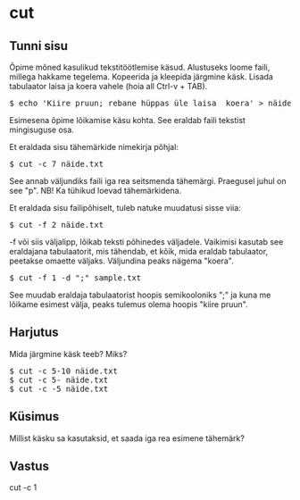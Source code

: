 # cut

## Tunni sisu

Õpime mõned kasulikud tekstitöötlemise käsud. Alustuseks loome faili, millega hakkame tegelema. Kopeerida ja kleepida järgmine käsk. Lisada tabulaator laisa ja koera vahele (hoia all Ctrl-v + TAB).

<pre>$ echo 'Kiire pruun; rebane hüppas üle laisa  koera' > näide.txt</pre>

Esimesena õpime lõikamise käsu kohta. See eraldab faili tekstist mingisuguse osa.

Et eraldada sisu tähemärkide nimekirja põhjal:

<pre>$ cut -c 7 näide.txt</pre>

See annab väljundiks faili iga rea seitsmenda tähemärgi. Praegusel juhul on see "p". NB! Ka tühikud loevad tähemärkidena.

Et eraldada sisu failipõhiselt, tuleb natuke muudatusi sisse viia:

<pre>$ cut -f 2 näide.txt</pre>

-f või siis väljalipp, lõikab teksti põhinedes väljadele. Vaikimisi kasutab see eraldajana tabulaatorit, mis tähendab, et kõik, mida eraldab tabulaator, peetakse omaette väljaks. Väljundina peaks nägema "koera".

<pre>$ cut -f 1 -d ";" sample.txt</pre>

See muudab eraldaja tabulaatorist hoopis semikooloniks ";" ja kuna me lõikame esimest välja, peaks tulemus olema hoopis "kiire pruun".


## Harjutus

Mida järgmine käsk teeb? Miks?

<pre>$ cut -c 5-10 näide.txt
$ cut -c 5- näide.txt
$ cut -c -5 näide.txt
</pre>

## Küsimus

Millist käsku sa kasutaksid, et saada iga rea esimene tähemärk?

## Vastus

cut -c 1
